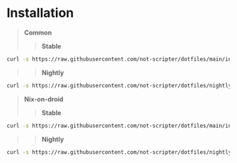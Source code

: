 # Installation

> **Common**
>
> > **Stable**

```bash
curl -s https://raw.githubusercontent.com/not-scripter/dotfiles/main/install/setup.sh | bash -s
```

> > **Nightly**

```bash
curl -s https://raw.githubusercontent.com/not-scripter/dotfiles/nightly/install/setup.sh | bash -s
```

> **Nix-on-droid**
>
> > **Stable**

```bash
curl -s https://raw.githubusercontent.com/not-scripter/dotfiles/main/install/nix-on-droid.sh | bash -s
```

> > **Nightly**

```bash
curl -s https://raw.githubusercontent.com/not-scripter/dotfiles/nightly/install/nix-on-droid.sh | bash -s
```
